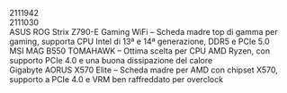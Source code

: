 2111942  
2111030  
ASUS ROG Strix Z790-E Gaming WiFi – Scheda madre top di gamma per gaming, supporta CPU Intel di 13ª e 14ª generazione, DDR5 e PCIe 5.0  
MSI MAG B550 TOMAHAWK – Ottima scelta per CPU AMD Ryzen, con supporto PCIe 4.0 e una buona dissipazione del calore  
Gigabyte AORUS X570 Elite – Scheda madre per AMD con chipset X570, supporto a PCIe 4.0 e VRM ben raffreddato per overclock  
